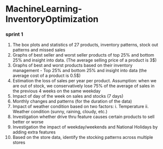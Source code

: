 # MachineLearning-InventoryOptimization
### sprint 1
1.	The box plots and statistics of 27 products, inventory patterns, stock out patterns and missed sales  	
2.	Graphs of best seller and worst seller products of top 25% and bottom 25% and insight into data. (The average selling price of a product is 3$)
3.	Graphs of best and worst products based on their inventory management - Top 25% and bottom 25% and insight into data (the average cost of a product is 0.5$)
4.	Estimation the loss of sales per year per product. Assumption: when we are out of stock, we conservatively lose 75% of the average of sales in the previous 4 weeks on the same weekday
5.	Impact of day of the week on sales and stocks (7 days)
6.	Monthly changes and patterns (for the duration of the data)
7.	Impact of weather condition based on two factors:
i.	Temperature
ii.	Weather condition (sunny, raining, cloudy, etc.)
8.	Investigation whether drive thru feature causes certain products to sell better or worse
9.	Investigation the impact of weekday/weekends and National Holidays by adding extra features
10.	Based on the store data, identify the stocking patterns across multiple stores

